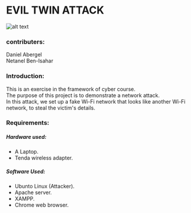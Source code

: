 # EVIL TWIN ATTACK

![alt text](https://4.bp.blogspot.com/-NrdGQg8SWHk/WaUAsKeAZBI/AAAAAAAAAs0/Iq58uXLvDJ4VEFW3xZlsUh8XO-aA1G13gCLcBGAs/s1600/Screenshot_2.png)
### contributers:
Daniel Abergel<br/>Netanel Ben-Isahar


### Introduction:
This is an exercise in the framework of cyber course.<br/>
The purpose of this project is to demonstrate  a network attack.<br/>
In this attack, we set up a fake Wi-Fi network that looks like another Wi-Fi network, to steal the victim's details.<br/>


### Requirements:
##### Hardware used:
* A Laptop.
* Tenda wireless adapter.

##### Software Used:
* Ubunto Linux (Attacker).
* Apache server.
* XAMPP.
* Chrome web browser.



